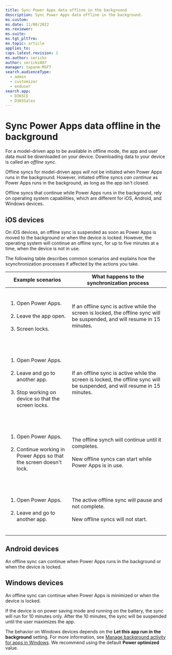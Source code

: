 ```yaml
---
title: Sync Power Apps data offline in the background
description: Sync Power Apps data offline in the background.
ms.custom: 
ms.date: 11/08/2022
ms.reviewer: 
ms.suite: 
ms.tgt_pltfrm: 
ms.topic: article
applies_to: 
caps.latest.revision: 1
ms.author: sericks
author: sericks007
manager: tapanm-MSFT
search.audienceType: 
  - admin
  - customizer
  - enduser
search.app: 
  - D365CE
  - D365Sales
---
```


# Sync Power Apps data offline in the background

For a model-driven app to be available in offline mode, the app and user data must be downloaded on your device. Downloading data to your device is called an *offline sync*. 

Offline syncs for model-driven apps *will not* be initiated when Power Apps runs in the background. However, initiated offline syncs *can continue* as Power Apps runs in the background, as long as the app isn't closed.

Offline syncs that continue while Power Apps runs in the background, rely on operating system capabilities, which are different for iOS, Android, and Windows devices.

## iOS devices

On iOS devices, an offline sync is suspended as soon as Power Apps is moved to the background or when the device is locked. However, the operating system will continue an offline sync, for up to five minutes at a time, when the device is not in use.

The following table describes common scenarios and explains how the scynchronization processes if affected by the actions you take.

| Example scenarios | What happens to the synchronization process |
|-------------------------|-------------------------|
| <ol type="1"></br><li>Open Power Apps.</li></br><li>Leave the app open.</li></br><li>Screen locks.</li></br></ol> | If an offline sync is active while the screen is locked, the offline sync will be suspended, and will resume in 15 minutes. |
| <ol type="1"></br><li>Open Power Apps.</li></br><li>Leave and go to another app.</li></br><li>Stop working on device so that the screen locks.</li></br></ol> | If an offline sync is active while the screen is locked, the offline sync will be suspended, and will resume in 15 minutes. |
| <ol type="1"></br><li>Open Power Apps.</li></br><li>Continue working in Power Apps so that the screen doesn't lock.</li></br></ol> | The offline synch will continue until it completes.<br><br>New offline syncs can start while Power Apps is in use. |
| <ol type="1"></br><li>Open Power Apps.</li></br><li>Leave and go to another app.</li></br></ol> | The active offline sync will pause and not complete.<br><br>New offline syncs will not start. |

## Android devices

An offline sync can continue when Power Apps runs in the background or when the device is locked. 

## Windows devices
An offline sync can continue when Power Apps is minimized or when the device is locked. 

If the device is on power saving mode and running on the battery, the sync will run for 10 minutes only. After the 10 minutes, the sync will be suspended until the user maximizes the app.

The behavior on Windows devices depends on the **Let this app run in the background** setting. For more information, see [Manage background activity for apps in Windows](https://support.microsoft.com/en-us/windows/manage-background-activity-for-apps-in-windows-4f32dffe-b97c-40e8-a790-3ca10373a1ef). We recommend using the default **Power optimized** value.




